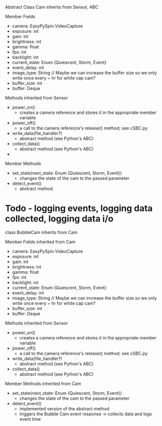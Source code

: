Abstract Class Cam inherits from Sensor, ABC

Member Fields
- camera: EasyPySpin.VideoCapture
- exposure: int
- gain: int
- brightness: int
- gamma: float
- fps: int
- backlight: int
- current_state: Enum {Quiescent, Storm, Event}
- event_delay: int
- image_type: String
// Maybe we can increase the buffer size so we only wrtie once every ~ hr for white cap cam?
- buffer_size: int
- buffer: Deque

Methods inherited from Sensor
- power_on()
    - creates a camera reference and stores it in the appropriate member variable
- power_off()
    - a call to the camera reference's release() method; see cSBC.py
- write_data(file_handler?)
    - abstract method (see Python's ABC)
- collect_data()
    - abstract method (see Python's ABC)
- 

Member Methods
- set_state(next_state: Enum {Quiescent, Storm, Event})
    - changes the state of the cam to the passed parameter
- detect_event()
    - abstract method

# Todo - logging events, logging data collected, logging data i/o

class BubbleCam inherits from Cam

Member Fields inherited from Cam
- camera: EasyPySpin.VideoCapture
- exposure: int
- gain: int
- brightness: int
- gamma: float
- fps: int
- backlight: int
- current_state: Enum {Quiescent, Storm, Event}
- event_delay: int
- image_type: String
// Maybe we can increase the buffer size so we only wrtie once every ~ hr for white cap cam?
- buffer_size: int
- buffer: Deque

Methods inherited from Sensor
- power_on()
    - creates a camera reference and stores it in the appropriate member variable
- power_off()
    - a call to the camera reference's release() method; see cSBC.py
- write_data(file_handler?)
    - abstract method (see Python's ABC)
- collect_data()
    - abstract method (see Python's ABC)

Member Methods inherited from Cam
- set_state(next_state: Enum {Quiescent, Storm, Event})
    - changes the state of the cam to the passed parameter
- detect_event()
    - implemented version of the abstract method
    - triggers the Bubble Cam event response -> collects data and logs event time